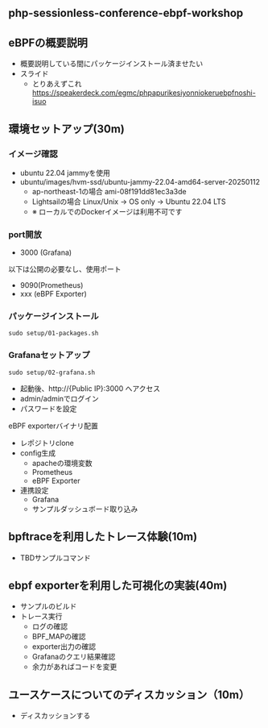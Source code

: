 php-sessionless-conference-ebpf-workshop
---


## eBPFの概要説明

 - 概要説明している間にパッケージインストール済ませたい
 - スライド
   - とりあえずこれ https://speakerdeck.com/egmc/phpapurikesiyonniokeruebpfnoshi-isuo

##  環境セットアップ(30m)

### イメージ確認
 - ubuntu 22.04 jammyを使用
 - ubuntu/images/hvm-ssd/ubuntu-jammy-22.04-amd64-server-20250112
    - ap-northeast-1の場合 ami-08f191dd81ec3a3de
    - Lightsailの場合 Linux/Unix -> OS only -> Ubuntu 22.04 LTS
    - ※ ローカルでのDockerイメージは利用不可です

### port開放

- 3000 (Grafana)

以下は公開の必要なし、使用ポート

- 9090(Prometheus)
- xxx (eBPF Exporter)


### パッケージインストール

```
sudo setup/01-packages.sh
```

### Grafanaセットアップ

```
sudo setup/02-grafana.sh
```

- 起動後、http://{Public IP}:3000 へアクセス
- admin/adminでログイン
- パスワードを設定

eBPF exporterバイナリ配置
  - レポジトリclone
  - config生成
    - apacheの環境変数
    - Prometheus
    - eBPF Exporter
  - 連携設定
    - Grafana
    - サンプルダッシュボード取り込み

## bpftraceを利用したトレース体験(10m)
  - TBDサンプルコマンド

## ebpf exporterを利用した可視化の実装(40m)
 - サンプルのビルド
 - トレース実行
   - ログの確認
   - BPF_MAPの確認
   - exporter出力の確認
   - Grafanaのクエリ結果確認
   - 余力があればコードを変更

## ユースケースについてのディスカッション（10m）
 - ディスカッションする
